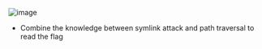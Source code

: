 ![image](https://github.com/user-attachments/assets/efc35f56-79e1-42b1-b8f4-489f42e11f4d)
- Combine the knowledge between symlink attack and path traversal to read the flag
